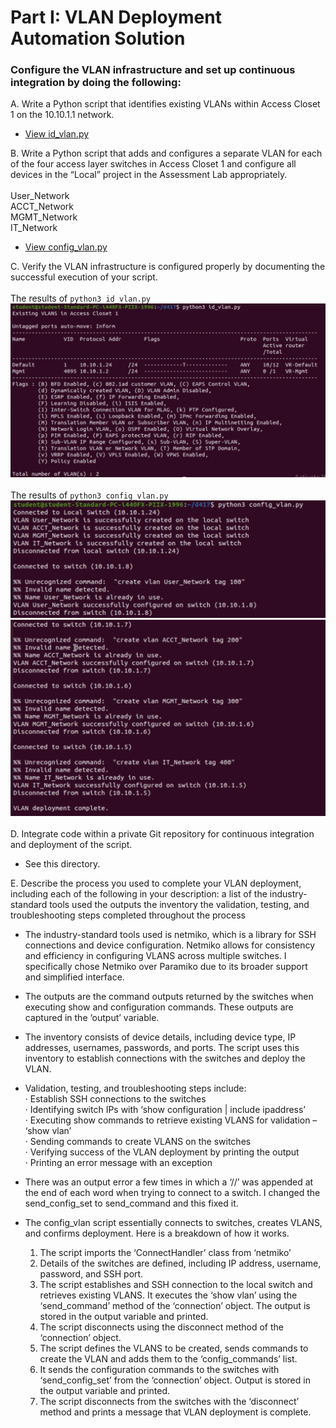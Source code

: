 # Part I: VLAN Deployment Automation Solution

### Configure the VLAN infrastructure and set up continuous integration by doing the following:

A.  Write a Python script that identifies existing VLANs within Access Closet 1 on the 10.10.1.1 network.

- [View id_vlan.py](id_vlan.py)  

B.  Write a Python script that adds and configures a separate VLAN for each of the four access layer switches in Access Closet 1 and configure all devices in the “Local” project in the Assessment Lab appropriately.  
<br>
User_Network  
ACCT_Network  
MGMT_Network  
IT_Network  

- [View config_vlan.py](config_vlan.py)  

C.  Verify the VLAN infrastructure is configured properly by documenting the successful execution of your script.
<br>  
The results of `python3 id_vlan.py`  
<img src="VLAN Deployment Automation/screenshots/python3id_vlan.png" alt="id_vlan" width="600">
<br>  
The results of `python3 config_vlan.py`  
<img src="VLAN Deployment Automation/screenshots/python3config_vlan.png" alt="config_vlan" width="600">
<img src="VLAN Deployment Automation/screenshots/python3config_vlan2.png" alt="config_vlan2" width="600">  
<br>
D.  Integrate code within a private Git repository for continuous integration and deployment of the script.  
- See this directory.  

E.  Describe the process you used to complete your VLAN deployment, including each of the following in your description:
a list of the industry-standard tools used
the outputs
the inventory
the validation, testing, and troubleshooting steps completed throughout the process

- The industry-standard tools used is netmiko, which is a library for SSH connections and device configuration. Netmiko allows for consistency and efficiency in configuring VLANS across multiple switches. I specifically chose Netmiko over Paramiko due to its broader support and simplified interface.  

- The outputs are the command outputs returned by the switches when executing show and configuration commands. These outputs are captured in the ‘output’ variable.

- The inventory consists of device details, including device type, IP addresses, usernames, passwords, and ports. The script uses this inventory to establish connections with the switches and deploy the VLAN.


- Validation, testing, and troubleshooting steps include:  
·	Establish SSH connections to the switches  
·	Identifying switch IPs with ‘show configuration | include ipaddress’  
·	Executing show commands to retrieve existing VLANS for validation – ‘show vlan’  
·	Sending commands to create VLANS on the switches  
·	Verifying success of the VLAN deployment by printing the output  
·	Printing an error message with an exception

- There was an output error a few times in which a ‘//’ was appended at the end of each word when trying to connect to a switch. I changed the send_config_set to send_command and this fixed it.


- The config_vlan script essentially connects to switches, creates VLANS, and confirms deployment. Here is a breakdown of how it works.

  1.	The script imports the ‘ConnectHandler’ class from ‘netmiko’
  2.	Details of the switches are defined, including IP address, username, password, and SSH port.
  3.	The script establishes and SSH connection to the local switch and retrieves existing VLANS. It executes the ‘show vlan’ using the ‘send_command’ method of the ‘connection’ object. The output is stored in the output variable and printed.
  4.	The script disconnects using the disconnect method of the ‘connection’ object.
  5.	The script defines the VLANS to be created, sends commands to create the VLAN and adds them to the ‘config_commands’ list.
  6.	It sends the configuration commands to the switches with ‘send_config_set’ from the ‘connection’ object. Output is stored in the output variable and printed.
  7.	The script disconnects from the switches with the ‘disconnect’ method and prints a message that VLAN deployment is complete.
